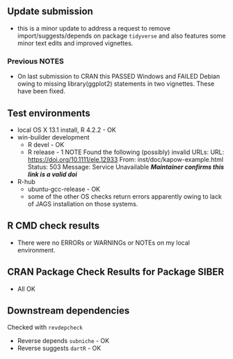 ## Update submission
* this is a minor update to address a request to remove import/suggests/depends on package `tidyverse` and also features some minor text edits and improved vignettes.


### Previous NOTES
* On last submission to CRAN this PASSED Windows and FAILED Debian owing to missing library(ggplot2) statements in two vignettes. These have been fixed. 

## Test environments
* local OS X 13.1 install, R 4.2.2 - OK
* win-builder development
    * R devel   - OK
    * R release - 1 NOTE Found the following (possibly) invalid URLs:
  URL: https://doi.org/10.1111/ele.12933
    From: inst/doc/kapow-example.html
    Status: 503
    Message: Service Unavailable
    _**Maintainer confirms this link is a valid doi**_
* R-hub
     * ubuntu-gcc-release - OK
     * some of the other OS checks return errors apparently owing to lack of JAGS installation on those systems. 


## R CMD check results
* There were no ERRORs or WARNINGs or NOTEs on my local environment.

## CRAN Package Check Results for Package SIBER
* All OK

## Downstream dependencies
Checked with `revdepcheck`
* Reverse depends `subniche` - OK
* Reverse suggests `dartR` - OK

